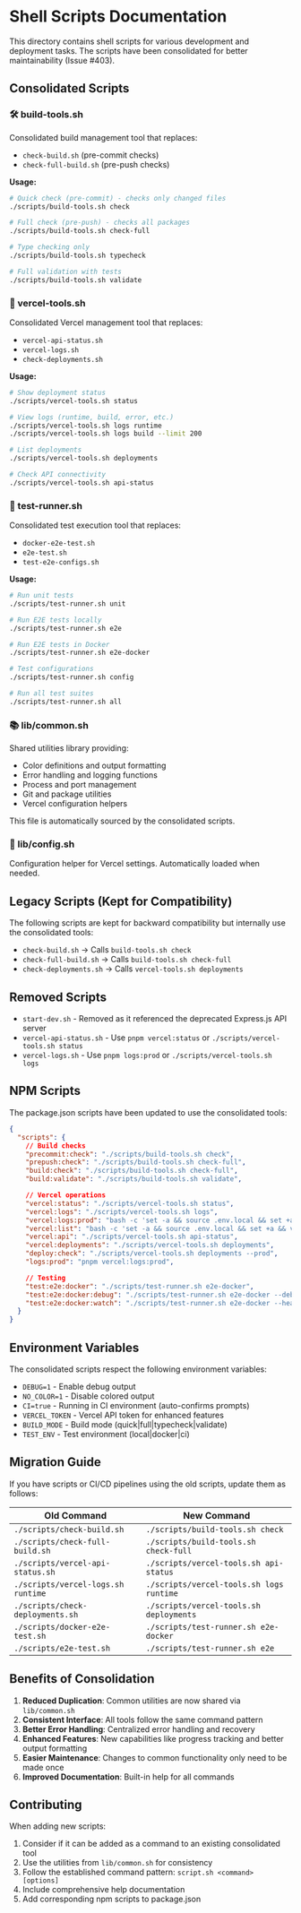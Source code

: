 # Shell Scripts Documentation

This directory contains shell scripts for various development and deployment tasks. The scripts have been consolidated for better maintainability (Issue #403).

## Consolidated Scripts

### 🛠️ build-tools.sh

Consolidated build management tool that replaces:

- `check-build.sh` (pre-commit checks)
- `check-full-build.sh` (pre-push checks)

**Usage:**

```bash
# Quick check (pre-commit) - checks only changed files
./scripts/build-tools.sh check

# Full check (pre-push) - checks all packages
./scripts/build-tools.sh check-full

# Type checking only
./scripts/build-tools.sh typecheck

# Full validation with tests
./scripts/build-tools.sh validate
```

### 🚀 vercel-tools.sh

Consolidated Vercel management tool that replaces:

- `vercel-api-status.sh`
- `vercel-logs.sh`
- `check-deployments.sh`

**Usage:**

```bash
# Show deployment status
./scripts/vercel-tools.sh status

# View logs (runtime, build, error, etc.)
./scripts/vercel-tools.sh logs runtime
./scripts/vercel-tools.sh logs build --limit 200

# List deployments
./scripts/vercel-tools.sh deployments

# Check API connectivity
./scripts/vercel-tools.sh api-status
```

### 🧪 test-runner.sh

Consolidated test execution tool that replaces:

- `docker-e2e-test.sh`
- `e2e-test.sh`
- `test-e2e-configs.sh`

**Usage:**

```bash
# Run unit tests
./scripts/test-runner.sh unit

# Run E2E tests locally
./scripts/test-runner.sh e2e

# Run E2E tests in Docker
./scripts/test-runner.sh e2e-docker

# Test configurations
./scripts/test-runner.sh config

# Run all test suites
./scripts/test-runner.sh all
```

### 📚 lib/common.sh

Shared utilities library providing:

- Color definitions and output formatting
- Error handling and logging functions
- Process and port management
- Git and package utilities
- Vercel configuration helpers

This file is automatically sourced by the consolidated scripts.

### 📝 lib/config.sh

Configuration helper for Vercel settings. Automatically loaded when needed.

## Legacy Scripts (Kept for Compatibility)

The following scripts are kept for backward compatibility but internally use the consolidated tools:

- `check-build.sh` → Calls `build-tools.sh check`
- `check-full-build.sh` → Calls `build-tools.sh check-full`
- `check-deployments.sh` → Calls `vercel-tools.sh deployments`

## Removed Scripts

- `start-dev.sh` - Removed as it referenced the deprecated Express.js API server
- `vercel-api-status.sh` - Use `pnpm vercel:status` or `./scripts/vercel-tools.sh status`
- `vercel-logs.sh` - Use `pnpm logs:prod` or `./scripts/vercel-tools.sh logs`

## NPM Scripts

The package.json scripts have been updated to use the consolidated tools:

```json
{
  "scripts": {
    // Build checks
    "precommit:check": "./scripts/build-tools.sh check",
    "prepush:check": "./scripts/build-tools.sh check-full",
    "build:check": "./scripts/build-tools.sh check-full",
    "build:validate": "./scripts/build-tools.sh validate",

    // Vercel operations
    "vercel:status": "./scripts/vercel-tools.sh status",
    "vercel:logs": "./scripts/vercel-tools.sh logs",
    "vercel:logs:prod": "bash -c 'set -a && source .env.local && set +a && vercel logs \"$VERCEL_PRODUCTION_URL\"'",
    "vercel:list": "bash -c 'set -a && source .env.local && set +a && vercel list \"$VERCEL_PROJECT_NAME\"'",
    "vercel:api": "./scripts/vercel-tools.sh api-status",
    "vercel:deployments": "./scripts/vercel-tools.sh deployments",
    "deploy:check": "./scripts/vercel-tools.sh deployments --prod",
    "logs:prod": "pnpm vercel:logs:prod",

    // Testing
    "test:e2e:docker": "./scripts/test-runner.sh e2e-docker",
    "test:e2e:docker:debug": "./scripts/test-runner.sh e2e-docker --debug",
    "test:e2e:docker:watch": "./scripts/test-runner.sh e2e-docker --headed"
  }
}
```

## Environment Variables

The consolidated scripts respect the following environment variables:

- `DEBUG=1` - Enable debug output
- `NO_COLOR=1` - Disable colored output
- `CI=true` - Running in CI environment (auto-confirms prompts)
- `VERCEL_TOKEN` - Vercel API token for enhanced features
- `BUILD_MODE` - Build mode (quick|full|typecheck|validate)
- `TEST_ENV` - Test environment (local|docker|ci)

## Migration Guide

If you have scripts or CI/CD pipelines using the old scripts, update them as follows:

| Old Command                        | New Command                              |
| ---------------------------------- | ---------------------------------------- |
| `./scripts/check-build.sh`         | `./scripts/build-tools.sh check`         |
| `./scripts/check-full-build.sh`    | `./scripts/build-tools.sh check-full`    |
| `./scripts/vercel-api-status.sh`   | `./scripts/vercel-tools.sh api-status`   |
| `./scripts/vercel-logs.sh runtime` | `./scripts/vercel-tools.sh logs runtime` |
| `./scripts/check-deployments.sh`   | `./scripts/vercel-tools.sh deployments`  |
| `./scripts/docker-e2e-test.sh`     | `./scripts/test-runner.sh e2e-docker`    |
| `./scripts/e2e-test.sh`            | `./scripts/test-runner.sh e2e`           |

## Benefits of Consolidation

1. **Reduced Duplication**: Common utilities are now shared via `lib/common.sh`
2. **Consistent Interface**: All tools follow the same command pattern
3. **Better Error Handling**: Centralized error handling and recovery
4. **Enhanced Features**: New capabilities like progress tracking and better output formatting
5. **Easier Maintenance**: Changes to common functionality only need to be made once
6. **Improved Documentation**: Built-in help for all commands

## Contributing

When adding new scripts:

1. Consider if it can be added as a command to an existing consolidated tool
2. Use the utilities from `lib/common.sh` for consistency
3. Follow the established command pattern: `script.sh <command> [options]`
4. Include comprehensive help documentation
5. Add corresponding npm scripts to package.json
